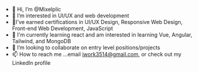 - 👋 Hi, I’m @Mixelplic
- 👀 I’m interested in UI/UX and web development
- 🌱I've earned certifications in UI/UX Design, Responsive Web Design, Front-end Web Development, JavaScript
- 🌱  I'm currently learning react and am interested in learning Vue, Angular, Tailwind, and MongoDB
- 💞️ I’m looking to collaborate on entry level positions/projects
- 📫 How to reach me ...email iwork3514@gmail.com, or check out my LinkedIn profile

<!---
Mixelplic/Mixelplic is a ✨ special ✨ repository because its `README.md` (this file) appears on your GitHub profile.
You can click the Preview link to take a look at your changes.
--->
